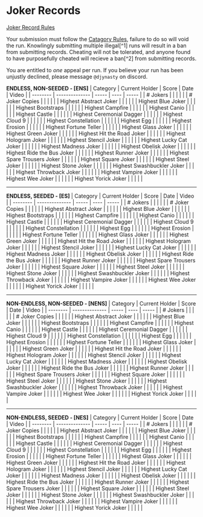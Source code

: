 #   Joker Records

[Joker Record Rules](../Rules/CATAGORY%20RULES/JOKER_RECORDS_RULES.md)

Your submission must follow the [Catagory Rules](./RULES/CATAGORY%20RULES/), failure to do so will void the run. Knowlingly submitting multiple illegal[^1] runs will result in a ban from submitting records. Cheating will not be tolerated, and anyone found to have purposefully cheated will recieve a ban[^2] from submitting records. 

You are entitled to *one* appeal per run. If you believe your run has been unjustly declined, please message `@djynasty` on discord.


**ENDLESS, NON-SEEDED - [ENS]**
| Category | Current Holder | Score | Date | Video | 
| -------- | -------------- | ----- | ---- | ----- |
| # Jokers |  |   |   |   |
| # Joker Copies |  |   |   |   |
| Highest Abstract Joker  |  |   |   |   |
| Highest Blue Joker  |  |   |   |   |
| Highest Bootstraps  |  |   |   |   |
| Highest Campfire  |  |   |   |   |
| Highest Canio  |  |   |   |   |
| Highest Castle  |  |   |   |   |
| Highest Ceremonial Dagger  |  |   |   |   |
| Highest Cloud 9  |  |   |   |   |
| Highest Constellation  |  |   |   |   |
| Highest Egg  |  |   |   |   |
| Highest Erosion  |  |   |   |   |
| Highest Fortune Teller  |  |   |   |   |
| Highest Glass Joker  |  |   |   |   |
| Highest Green Joker  |  |   |   |   |
| Highest Hit the Road Joker  |  |   |   |   |
| Highest Hologram Joker  |  |   |   |   |
| Highest Stencil Joker  |  |   |   |   |
| Highest Lucky Cat Joker  |  |   |   |   |
| Highest Madness Joker  |  |   |   |   |
| Highest Obelisk Joker  |  |   |   |   |
| Highest Ride the Bus Joker  |  |   |   |   |
| Highest Runner Joker  |  |   |   |   |
| Highest Spare Trousers Joker  |  |   |   |   |
| Highest Square Joker  |  |   |   |   |
| Highest Steel Joker  |  |   |   |   |
| Highest Stone Joker  |  |   |   |   |
| Highest Swashbuckler Joker  |  |   |   |   |
| Highest Throwback Joker  |  |   |   |   |
| Highest Vampire Joker  |  |   |   |   |
| Highest Wee Joker  |  |   |   |   |
| Highest Yorick Joker  |  |   |   |   |

---
**ENDLESS, SEEDED - [ES]**
| Category | Current Holder | Score | Date | Video | 
| -------- | -------------- | ----- | ---- | ----- |
| # Jokers |  |   |   |   |
| # Joker Copies |  |   |   |   |
| Highest Abstract Joker  |  |   |   |   |
| Highest Blue Joker  |  |   |   |   |
| Highest Bootstraps  |  |   |   |   |
| Highest Campfire  |  |   |   |   |
| Highest Canio  |  |   |   |   |
| Highest Castle  |  |   |   |   |
| Highest Ceremonial Dagger  |  |   |   |   |
| Highest Cloud 9  |  |   |   |   |
| Highest Constellation  |  |   |   |   |
| Highest Egg  |  |   |   |   |
| Highest Erosion  |  |   |   |   |
| Highest Fortune Teller  |  |   |   |   |
| Highest Glass Joker  |  |   |   |   |
| Highest Green Joker  |  |   |   |   |
| Highest Hit the Road Joker  |  |   |   |   |
| Highest Hologram Joker  |  |   |   |   |
| Highest Stencil Joker  |  |   |   |   |
| Highest Lucky Cat Joker  |  |   |   |   |
| Highest Madness Joker  |  |   |   |   |
| Highest Obelisk Joker  |  |   |   |   |
| Highest Ride the Bus Joker  |  |   |   |   |
| Highest Runner Joker  |  |   |   |   |
| Highest Spare Trousers Joker  |  |   |   |   |
| Highest Square Joker  |  |   |   |   |
| Highest Steel Joker  |  |   |   |   |
| Highest Stone Joker  |  |   |   |   |
| Highest Swashbuckler Joker  |  |   |   |   |
| Highest Throwback Joker  |  |   |   |   |
| Highest Vampire Joker  |  |   |   |   |
| Highest Wee Joker  |  |   |   |   |
| Highest Yorick Joker  |  |   |   |   |

---
**NON-ENDLESS, NON-SEEDED - [NENS]**
| Category | Current Holder | Score | Date | Video | 
| -------- | -------------- | ----- | ---- | ----- |
| # Jokers |  |   |   |   |
| # Joker Copies |  |   |   |   |
| Highest Abstract Joker  |  |   |   |   |
| Highest Blue Joker  |  |   |   |   |
| Highest Bootstraps  |  |   |   |   |
| Highest Campfire  |  |   |   |   |
| Highest Canio  |  |   |   |   |
| Highest Castle  |  |   |   |   |
| Highest Ceremonial Dagger  |  |   |   |   |
| Highest Cloud 9  |  |   |   |   |
| Highest Constellation  |  |   |   |   |
| Highest Egg  |  |   |   |   |
| Highest Erosion  |  |   |   |   |
| Highest Fortune Teller  |  |   |   |   |
| Highest Glass Joker  |  |   |   |   |
| Highest Green Joker  |  |   |   |   |
| Highest Hit the Road Joker  |  |   |   |   |
| Highest Hologram Joker  |  |   |   |   |
| Highest Stencil Joker  |  |   |   |   |
| Highest Lucky Cat Joker  |  |   |   |   |
| Highest Madness Joker  |  |   |   |   |
| Highest Obelisk Joker  |  |   |   |   |
| Highest Ride the Bus Joker  |  |   |   |   |
| Highest Runner Joker  |  |   |   |   |
| Highest Spare Trousers Joker  |  |   |   |   |
| Highest Square Joker  |  |   |   |   |
| Highest Steel Joker  |  |   |   |   |
| Highest Stone Joker  |  |   |   |   |
| Highest Swashbuckler Joker  |  |   |   |   |
| Highest Throwback Joker  |  |   |   |   |
| Highest Vampire Joker  |  |   |   |   |
| Highest Wee Joker  |  |   |   |   |
| Highest Yorick Joker  |  |   |   |   |

---
**NON-ENDLESS, SEEDED - [NES]**
| Category | Current Holder | Score | Date | Video | 
| -------- | -------------- | ----- | ---- | ----- |
| # Jokers |  |   |   |   |
| # Joker Copies |  |   |   |   |
| Highest Abstract Joker  |  |   |   |   |
| Highest Blue Joker  |  |   |   |   |
| Highest Bootstraps  |  |   |   |   |
| Highest Campfire  |  |   |   |   |
| Highest Canio  |  |   |   |   |
| Highest Castle  |  |   |   |   |
| Highest Ceremonial Dagger  |  |   |   |   |
| Highest Cloud 9  |  |   |   |   |
| Highest Constellation  |  |   |   |   |
| Highest Egg  |  |   |   |   |
| Highest Erosion  |  |   |   |   |
| Highest Fortune Teller  |  |   |   |   |
| Highest Glass Joker  |  |   |   |   |
| Highest Green Joker  |  |   |   |   |
| Highest Hit the Road Joker  |  |   |   |   |
| Highest Hologram Joker  |  |   |   |   |
| Highest Stencil Joker  |  |   |   |   |
| Highest Lucky Cat Joker  |  |   |   |   |
| Highest Madness Joker  |  |   |   |   |
| Highest Obelisk Joker  |  |   |   |   |
| Highest Ride the Bus Joker  |  |   |   |   |
| Highest Runner Joker  |  |   |   |   |
| Highest Spare Trousers Joker  |  |   |   |   |
| Highest Square Joker  |  |   |   |   |
| Highest Steel Joker  |  |   |   |   |
| Highest Stone Joker  |  |   |   |   |
| Highest Swashbuckler Joker  |  |   |   |   |
| Highest Throwback Joker  |  |   |   |   |
| Highest Vampire Joker  |  |   |   |   |
| Highest Wee Joker  |  |   |   |   |
| Highest Yorick Joker  |  |   |   |   |